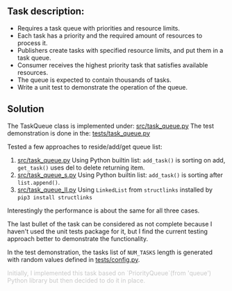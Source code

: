 ## Task description:
* Requires a task queue with priorities and resource limits.
* Each task has a priority and the required amount of resources to process it.
* Publishers create tasks with specified resource limits, and put them in a task queue.
* Consumer receives the highest priority task that satisfies available resources.
* The queue is expected to contain thousands of tasks.
* Write a unit test to demonstrate the operation of the queue.

## Solution
The TaskQueue class is implemented under: [src/task_queue.py](./src/task_queue.py)
The test demonstration is done in the: [tests/task_queue.py](./tests/task_queue.py)


Tested a few approaches to reside/add/get queue list:
 1. [src/task_queue.py](./src/task_queue.py) Using Python builtin list: `add_task()` is sorting on add, `get_task()` uses del to delete returning item.
 2. [src/task_queue_s.py](./src/task_queue_s.py) Using Python builtin list: `add_task()` is sorting after `list.append()`.
 3. [src/task_queue_ll.py](./src/task_queu_lle.py) Using `LinkedList` from `structlinks` installed by `pip3 install structlinks`

Interestingly the performance is about the same for all three cases.

The last bullet of the task can be considered as not complete because I haven't used the unit tests package for it, but I find the current testing approach better to demonstrate the functionality.

In the test demonstration, the tasks list of `NUM_TASKS` length is generated with random values defined in [tests/config.py](./tests/config.py).

<span style="color:rgb(200, 200, 200)">
Initially, I implemented this task based on `PriorityQueue`(from 'queue') Python library but then decided to do it in place.
</span>
